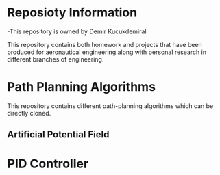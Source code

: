 # Reposioty Information

-This repository is owned by Demir Kucukdemiral

This repository contains both homework and projects that have been produced for aeronautical engineering along with personal research in different branches of engineering.  

# Path Planning Algorithms

This repository contains different path-planning algorithms which can be directly cloned.

## Artificial Potential Field


# PID Controller

